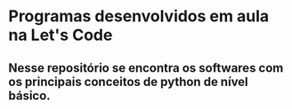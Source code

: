 # Programas desenvolvidos em aula na Let's Code

## Nesse repositório se encontra os softwares com os principais conceitos de python de nível básico.